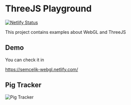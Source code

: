 # ThreeJS Playground

[![Netlify Status](https://api.netlify.com/api/v1/badges/97a3cbf5-fbe6-4273-8316-fa92a6c000fa/deploy-status)](https://app.netlify.com/sites/semcelik-webgl/deploys)

This project contains examples about WebGL and ThreeJS

## Demo
You can check it in

https://semcelik-webgl.netlify.com/

## Pig Tracker

![Pig Tracker](https://user-images.githubusercontent.com/25296714/65197171-b8116300-da8a-11e9-95e0-35d4039ebf26.gif)
